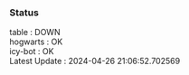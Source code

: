 ### Status


table : DOWN  
hogwarts : OK  
icy-bot : OK  
Latest Update : 2024-04-26 21:06:52.702569
